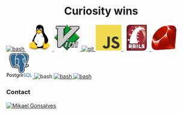 



<h1 align="center">Curiosity wins</h1>

<p align="left"> 
<a href="https://www.gnu.org/software/bash/" target="_blank"> <img src="https://github.com/MikaelJG/lrn_bash/blob/master/bash_logo.png" alt="bash" width="85" height="85"/> </a> <a href="https://linux.org/" target="_blank" rel="noreferrer"> <img src="https://raw.githubusercontent.com/devicons/devicon/master/icons/linux/linux-original.svg" alt="linux" width="70" height="70"/> </a> <a href="https://www.vim.org/"> <img src="https://raw.githubusercontent.com/devicons/devicon/master/icons/vim/vim-original.svg" alt="vim" width="70" height="70"/> </a> <a href="https://git-scm.com/" target="_blank" rel="noreferrer"> <img src="https://www.vectorlogo.zone/logos/git-scm/git-scm-icon.svg" alt="git" width="70" height="70"/> </a>  <a href="https://developer.mozilla.org/en-US/docs/Web/JavaScript" target="_blank" rel="noreferrer"> <img src="https://raw.githubusercontent.com/devicons/devicon/master/icons/javascript/javascript-original.svg" alt="javascript" width="70" height="70"/> </a> <a href="https://rubyonrails.org" target="_blank" rel="noreferrer"> <img src="https://raw.githubusercontent.com/devicons/devicon/master/icons/rails/rails-original-wordmark.svg" alt="rails" width="70" height="70"/> </a> <a href="https://www.ruby-lang.org/en/" target="_blank" rel="noreferrer"> <img src="https://raw.githubusercontent.com/devicons/devicon/master/icons/ruby/ruby-original.svg" alt="ruby" width="70" height="70"/> <a href="https://www.postgresql.org" target="_blank" rel="noreferrer"> <img src="https://raw.githubusercontent.com/devicons/devicon/master/icons/postgresql/postgresql-original-wordmark.svg" alt="postgresql" width="70" height="70"/> </a> <img src="https://github.com/MikaelJG/lrn_bash/blob/master/pngegg.png" alt="bash" width="70" height="70"/> </a>  <a href="https://www.gnu.org/software/bash/" target="_blank"> <img src="https://github.com/MikaelJG/lrn_bash/blob/master/asana-logo.svg" alt="bash" width="70" height="70"/> </a>   <a href="https://www.gnu.org/software/bash/" target="_blank"> <a href="https://www.gnu.org/software/bash/" target="_blank"> <img src="https://github.com/MikaelJG/lrn_bash/blob/master/slack-logo.png" alt="bash" width="70" height="70"/> </a></p>



<h3 align="left">Contact</h3>
<p align="left">
<a href="https://linkedin.com/in/mikaeljgonsalves" target="blank"><img align="center" src="https://raw.githubusercontent.com/rahuldkjain/github-profile-readme-generator/master/src/images/icons/Social/linked-in-alt.svg" alt="Mikael Gonsalves" height="30" width="40" /></a>
</p>
<!-- 
**MikaelJG/MikaelJG** is a ✨ _special_ ✨ repository because its `README.md` (this file) appears on your GitHub profile.

Here are some ideas to get you started:

- 👯 I’m looking to collaborate on ...
- 🤔 I’m looking for help with ...
- 💬 Ask me about ...
- 📫 How to reach me: ...
- 😄 Pronouns: ...
- ⚡ Fun fact: ...
-->
